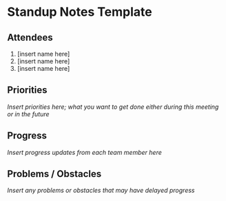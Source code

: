 # Standup Notes Template

## Attendees
1. [insert name here]
2. [insert name here]
3. [insert name here]

## Priorities
*Insert priorities here; what you want to get done either during this meeting or in the future*

## Progress
*Insert progress updates from each team member here*

## Problems / Obstacles
*Insert any problems or obstacles that may have delayed progress*